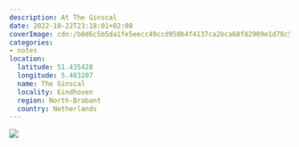 ```yaml
---
description: At The Ginscal
date: 2022-10-22T23:18:01+02:00
coverImage: cdn:/b0d6c5b5da1fe5eecc49ccd950b4f4137ca2bca68f82909e1d78c58e7838dbd9
categories:
- notes
location:
  latitude: 51.435428
  longitude: 5.483207
  name: The Ginscal
  locality: Eindhoven
  region: North-Brabant
  country: Netherlands
---
```


![](cdn:/b0d6c5b5da1fe5eecc49ccd950b4f4137ca2bca68f82909e1d78c58e7838dbd9?class=fw)
